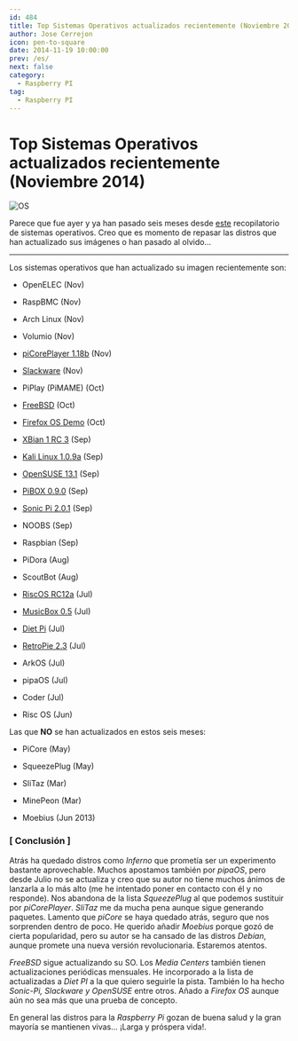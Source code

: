 ```yaml
---
id: 484
title: Top Sistemas Operativos actualizados recientemente (Noviembre 2014)
author: Jose Cerrejon
icon: pen-to-square
date: 2014-11-19 10:00:00
prev: /es/
next: false
category:
  - Raspberry PI
tag:
  - Raspberry PI
---
```


# Top Sistemas Operativos actualizados recientemente (Noviembre 2014)

![OS](/images/sd%20pile.png)

Parece que fue ayer y ya han pasado seis meses desde [este](/post.php?id=400) recopilatorio de sistemas operativos. Creo que es momento de repasar las distros que han actualizado sus imágenes o han pasado al olvido...

- - -
Los sistemas operativos que han actualizado su imagen recientemente son:

* OpenELEC (Nov)

* RaspBMC (Nov)

* Arch Linux (Nov)

* Volumio (Nov)

* [piCorePlayer 1.18b](https://sites.google.com/site/picoreplayer/home/download) (Nov)

* [Slackware](http://rpi.fatdog.eu/index.php?p=downloads) (Nov)

* PiPlay (PiMAME) (Oct)

* [FreeBSD](ftp://ftp.freebsd.org/pub/FreeBSD/snapshots/arm/armv6/ISO-IMAGES/11.0) (Oct)

* [Firefox OS Demo](https://wiki.mozilla.org/Foxberry_Pi_Demo) (Oct)

* [XBian 1 RC 3](http://sourceforge.net/projects/xbian/) (Sep)

* [Kali Linux 1.0.9a](http://cdimage.kali.org/kali-latest/armhf/kali-linux-1.0.9a-armhf.img.xz) (Sep)

* [OpenSUSE 13.1](http://download.opensuse.org/repositories/devel:/ARM:/13.1:/Contrib:/RaspberryPi/images/) (Sep)

* [PiBOX 0.9.0](http://www.graphics-muse.org/archives/pibox/0.9.0/) (Sep)

* [Sonic Pi 2.0.1](https://github.com/samaaron/sonic-pi/releases/tag/v2.0.1) (Sep)

* NOOBS (Sep)

* Raspbian (Sep)

* PiDora (Aug)

* ScoutBot (Aug)

* [RiscOS RC12a](https://www.riscosopen.org/content/downloads/raspberry-pi) (Jul)

* [MusicBox 0.5](http://www.woutervanwijk.nl/pimusicbox/) (Jul)

* [Diet Pi](http://fuzon.co.uk/phpbb/viewtopic.php?f=8&t=5) (Jul)

* [RetroPie 2.3](http://blog.petrockblock.com/download/retropie-project-image/) (Jul)

* ArkOS (Jul)

* pipaOS (Jul)

* Coder (Jul)

* Risc OS (Jun)

Las que **NO** se han actualizados en estos seis meses:

* PiCore (May)

* SqueezePlug (May)

* SliTaz (Mar)

* MinePeon (Mar)

* Moebius (Jun 2013)

### [ Conclusión ]

Atrás ha quedado distros como *Inferno* que prometía ser un experimento bastante aprovechable. Muchos apostamos también por *pipaOS*, pero desde Julio no se actualiza y creo que su autor no tiene muchos ánimos de lanzarla a lo más alto (me he intentado poner en contacto con él y no responde). Nos abandona de la lista *SqueezePlug* al que podemos sustituir por *piCorePlayer*. *SliTaz* me da mucha pena aunque sigue generando paquetes. Lamento que *piCore* se haya quedado atrás, seguro que nos sorprenden dentro de poco. He querido añadir *Moebius* porque gozó de cierta popularidad, pero su autor se ha cansado de las distros *Debian*, aunque promete una nueva versión revolucionaria. Estaremos atentos.

*FreeBSD* sigue actualizando su SO. Los *Media Centers* también tienen actualizaciones periódicas mensuales. He incorporado a la lista de actualizadas a *Diet PI* a la que quiero seguirle la pista. También lo ha hecho *Sonic-Pi, Slackware y OpenSUSE* entre otros. Añado a *Firefox OS* aunque aún no sea más que una prueba de concepto. 

En general las distros para la *Raspberry Pi* gozan de buena salud y la gran mayoría se mantienen vivas... ¡Larga y próspera vida!.
